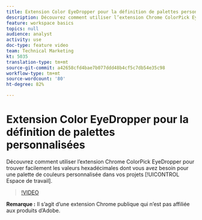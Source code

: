```yaml
---
title: Extension Color EyeDropper pour la définition de palettes personnalisées
description: Découvrez comment utiliser l’extension Chrome ColorPick EyeDropper pour trouver facilement les valeurs hexadécimales dont vous avez besoin pour une palette de couleurs personnalisée dans vos projets Espace de travail.
feature: workspace basics
topics: null
audience: analyst
activity: use
doc-type: feature video
team: Technical Marketing
kt: 5035
translation-type: tm+mt
source-git-commit: a42658cfd4bae7b077ddd48b4cf5c7db54e35c98
workflow-type: tm+mt
source-wordcount: '80'
ht-degree: 82%

---
```



# Extension Color EyeDropper pour la définition de palettes personnalisées

Découvrez comment utiliser l’extension Chrome ColorPick EyeDropper pour trouver facilement les valeurs hexadécimales dont vous avez besoin pour une palette de couleurs personnalisée dans vos projets [!UICONTROL Espace de travail].

>[!VIDEO](https://video.tv.adobe.com/v/33775/?quality=12)

**Remarque :** Il s’agit d’une extension Chrome publique qui n’est pas affiliée aux produits d’Adobe.
